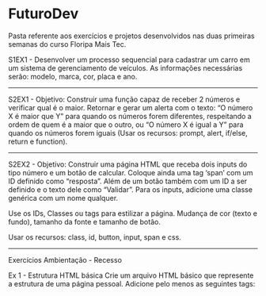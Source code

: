 # FuturoDev
Pasta referente aos exercícios e projetos desenvolvidos nas duas primeiras semanas do curso Floripa Mais Tec.

S1EX1 - Desenvolver um processo sequencial para cadastrar um carro em um sistema de gerenciamento de veículos. As informações necessárias serão: modelo, marca, cor, placa e ano.

---

S2EX1 - Objetivo: Construir uma função capaz de receber 2 números e verificar qual é o maior. Retornar e gerar um alerta com o texto: “O número X é maior que Y” para quando os números forem diferentes, respeitando a ordem de quem é a maior que o outro, ou “O número X é igual a Y” para quando os números forem iguais (Usar os recursos: prompt, alert, if/else, return e function).

---

S2EX2 - Objetivo: Construir uma página HTML que receba dois inputs do tipo número e um botão de calcular. Coloque ainda uma tag ‘span’ com um ID definido como “resposta”. Além de um botão também com um ID a ser definido e o texto dele como “Validar”. Para os inputs, adicione uma classe genérica com um nome qualquer.

Use os IDs, Classes ou tags para estilizar a página. Mudança de cor (texto e fundo), tamanho da fonte e tamanho de botão.

Usar os recursos: class, id, button, input, span e css.

---

Exercícios Ambientação - Recesso 

Ex 1 - Estrutura HTML básica
Crie um arquivo HTML básico que represente a estrutura de uma página pessoal. Adicione
pelo menos as seguintes tags:
<html> <head> <title> <body> <header> <section> <article> <footer>

Ex 2 - Estilização com CSS
Aplique estilos básicos à página usando CSS. Experimente:
● Definir uma cor de fundo para o corpo da página.
● Estilizar o cabeçalho e o rodapé.
● Configurar fontes e tamanhos de texto.

Ex 3 - Adicionando Conteúdo
Dentro da seção principal (<section>), adicione alguns artigos representando projetos
fictícios (ou não). Cada artigo deve conter:
● Um título (<h2>).
● Uma breve descrição do projeto.
● Uma imagem relacionada ao projeto.

Ex 4 - Interatividade com JavaScript
Utilize JavaScript para tornar a página interativa. Adicione event listeners aos elementos,
de modo que:
● Ao clicar em um artigo, uma mensagem de alerta exibindo o título do projeto seja
mostrada.
● Ao passar o mouse sobre o cabeçalho, a cor de fundo mude.

Não esqueça, personalize e experimente outras configurações e elementos no seu projeto,
deixo-o com a sua cara!